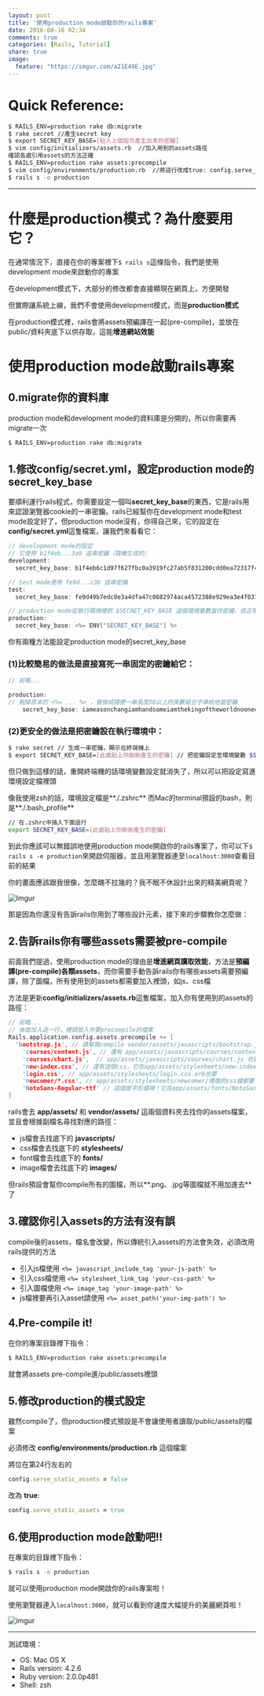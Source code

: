 ```yaml
---
layout: post
title: '使用production mode啟動你的rails專案'
date: 2016-08-16 02:34
comments: true
categories: [Rails, Tutorial]
share: true
image:
  feature: "https://imgur.com/a21E49E.jpg"
---
```


# Quick Reference:

``` bash
$ RAILS_ENV=production rake db:migrate
$ rake secret //產生secret key
$ export SECRET_KEY_BASE=[貼入上個指令產生出來的密鑰]
$ vim config/initializers/assets.rb  //加入用到的assets路徑
確認各處引用assets的方法正確
$ RAILS_ENV=production rake assets:precompile
$ vim config/environments/production.rb  //將這行改成true: config.serve_static_assets = true
$ rails s -e production
```

<!-- more -->

---

# 什麼是production模式？為什麼要用它？

在通常情況下，直接在你的專案裡下`$ rails s`這條指令，我們是使用development mode來啟動你的專案

在development模式下，大部分的修改都會直接顯現在網頁上，方便開發

但實際讓系統上線，我們不會使用development模式，而是**production模式**

在production模式裡，rails會將assets預編譯在一起(pre-compile)，並放在public/資料夾底下以供存取，這能**增進網站效能**

# 使用production mode啟動rails專案

## 0.migrate你的資料庫

production mode和development mode的資料庫是分開的，所以你需要再migrate一次

``` bash
$ RAILS_ENV=production rake db:migrate
```

## 1.修改config/secret.yml，設定production mode的secret_key_base

要順利運行rails程式，你需要設定一個叫**secret_key_base**的東西，它是rails用來認證瀏覽器cookie的一串密鑰。rails已經幫你在development mode和test mode設定好了，但production mode沒有，你得自己來，它的設定在**config/secret.yml**這隻檔案，讓我們來看看它：

``` c secret.yml
// development mode的設定
// 它使用 b1f4eb...3a9 這串密鑰（隨機生成的）
development:
  secret_key_base: b1f4eb6c1d97f627fbc0a3919fc27ab5f831200cdd0ea72317f404a2b9d878192bca27d92380f56051c60d0a364c86fe53d9b9866d487a17cf06582a783723a9

// test mode使用 fe9d...c3b 這串密鑰
test:
  secret_key_base: fe9d49b7edc8e3a4dfa47c0682974aca4572388e929ea3e4f037b3e8841747fc3029e030bbd102a62d372596b4d753dd0c419b7425a8dcceca3817cf7d5dbc3b

// production mode從執行環境裡抓 $SECRET_KEY_BASE 這個環境變數當作密鑰，但正常情況下該變數並不存在，所以出錯
production:
  secret_key_base: <%= ENV["SECRET_KEY_BASE"] %>
```

你有兩種方法能設定production mode的secret_key_base

### (1)比較簡易的做法是直接寫死一串固定的密鑰給它：

``` c secret.yml
// 前略...

production:
// 刪掉原本的 <%= ... %> ，替換成隨便一串長度30以上的英數組合字串給他當密鑰
	secret_key_base: iameasonchangiamhandsomeiamthekingoftheworldnoonecandefeatmeiwantagirlfriendiamaloserqq
```

### (2)更安全的做法是把密鑰設在執行環境中：

``` bash
$ rake secret // 生成一串密鑰，顯示在終端機上
$ export SECRET_KEY_BASE=[此處貼上你剛剛產生的密鑰] // 把密鑰設定至環境變數 $SECRET_KEY_BASE
```

但只做到這樣的話，重開終端機的話環境變數設定就消失了，所以可以把設定寫進環境設定檔裡頭

像我使用zsh的話，環境設定檔是**./.zshrc**
而Mac的terminal預設的bash，則是**./.bash_profile**

``` bash .zshrc
// 在.zshrc中插入下面這行
export SECRET_KEY_BASE=[此處貼上你剛剛產生的密鑰]
```

到此你應該可以無錯誤地使用production mode開啟你的rails專案了，你可以下`$ rails s -e production`來開啟伺服器，並且用瀏覽器連至`localhost:3000`查看目前的結果

你的畫面應該跟我很像，怎麼醜不拉幾的？我不眠不休設計出來的精美網頁呢？

![Imgur](https://i.imgur.com/oVAdVyK.png?2)

那是因為你還沒有告訴rails你用到了哪些設計元素，接下來的步驟教你怎麼做：

## 2.告訴rails你有哪些assets需要被pre-compile

前面我們提過，使用production mode的理由是**增進網頁讀取效能**，方法是**預編譯(pre-compile)各類assets**，而你需要手動告訴rails你有哪些assets需要預編譯，除了圖檔，所有使用到的assets都需要加入裡頭，如js、css檔

方法是更新**config/initializers/assets.rb**這隻檔案，加入你有使用到的assets的路徑：

``` c++ assets.rb
// 前略...
// 後面加入這一行，裡頭放入你要precompile的檔案
Rails.application.config.assets.precompile += [
  'bootstrap.js', // 請幫我compile vendor/assets/javascripts/bootstrap.js 這支檔案
	'courses/content.js', // 還有 app/assets/javascripts/courses/content.js
	'courses/chart.js',  // app/assets/javascripts/courses/chart.js 也要
	'new-index.css', // 還有這個css，它在app/assets/stylesheets/new-index.css.scss
	'login.css', // app/assets/stylesheets/login.css.erb也要
	'newcomer/*.css', // app/assets/stylesheets/newcomer/裡面的css檔都要！
	'NotoSans-Regular-ttf' // 這個是字形檔唷！它在app/assets/fonts/NotoSans-Regular-ttf
]
```

rails會去 **app/assets/** 和 **vendor/assets/** 這兩個資料夾去找你的assets檔案，並且會根據副檔名尋找對應的路徑：

- js檔會去找底下的 **javascripts/**
- css檔會去找底下的 **stylesheets/**
- font檔會去找底下的 **fonts/**
- image檔會去找底下的 **images/**

但rails預設會幫你compile所有的圖檔，所以**.png、.jpg等圖檔就不用加進去**了

## 3.確認你引入assets的方法有沒有誤

compile後的assets，檔名會改變，所以傳統引入assets的方法會失效，必須改用rails提供的方法

- 引入js檔使用 `<%= javascript_include_tag 'your-js-path' %>`
- 引入css檔使用 `<%= stylesheet_link_tag 'your-css-path' %>`
- 引入圖檔使用 `<%= image_tag 'your-image-path' %>`
- js檔裡要再引入asset請使用 `<%= asset_path('your-img-path') %>`

## 4.Pre-compile it!

在你的專案目錄裡下指令：

``` bash
$ RAILS_ENV=production rake assets:precompile
```

就會將assets pre-compile進/public/assets裡頭

## 5.修改production的模式設定

雖然compile了，但production模式預設是不會讓使用者讀取/public/assets的檔案

必須修改 **config/environments/production.rb** 這個檔案

將位在第24行左右的

``` ruby production.rb
config.serve_static_assets = false
```

改為 **true**:

``` ruby production.rb
config.serve_static_assets = true
```

## 6.使用production mode啟動吧!!

在專案的目錄裡下指令：

``` bash
$ rails s -e production
```

就可以使用production mode開啟你的rails專案啦！

使用瀏覽器連入`localhost:3000`，就可以看到你速度大幅提升的美麗網頁啦！

![imgur](https://imgur.com/IGxS4QM.jpg)

---

測試環境：

- OS: Mac OS X
- Rails version: 4.2.6
- Ruby version: 2.0.0p481
- Shell: zsh